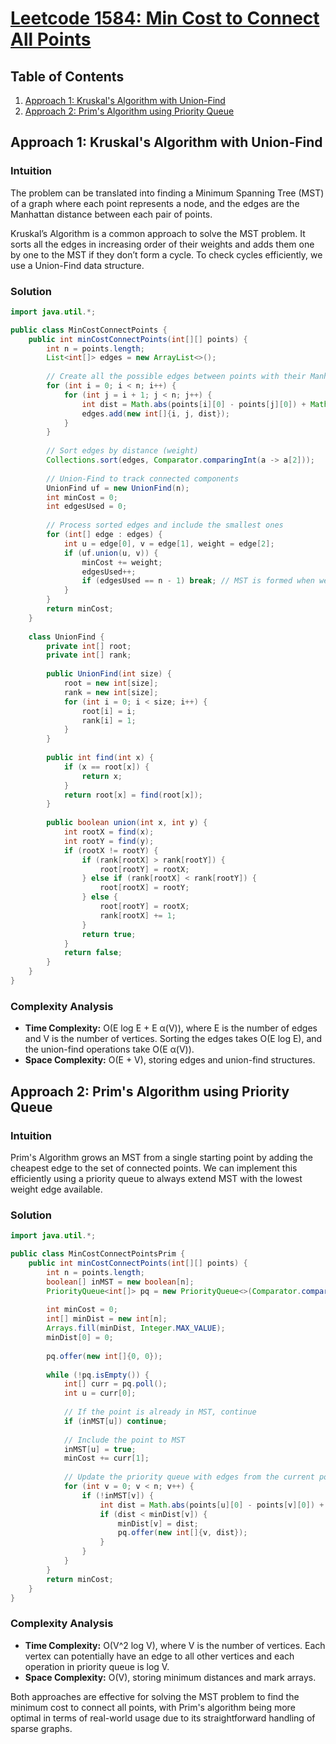# [Leetcode 1584: Min Cost to Connect All Points](https://leetcode.com/problems/min-cost-to-connect-all-points/)

## Table of Contents
1. [Approach 1: Kruskal's Algorithm with Union-Find](#approach-1)
2. [Approach 2: Prim's Algorithm using Priority Queue](#approach-2)

## Approach 1: Kruskal's Algorithm with Union-Find

### Intuition
The problem can be translated into finding a Minimum Spanning Tree (MST) of a graph where each point represents a node, and the edges are the Manhattan distance between each pair of points.

Kruskal’s Algorithm is a common approach to solve the MST problem. It sorts all the edges in increasing order of their weights and adds them one by one to the MST if they don’t form a cycle. To check cycles efficiently, we use a Union-Find data structure.

### Solution
```java
import java.util.*;

public class MinCostConnectPoints {
    public int minCostConnectPoints(int[][] points) {
        int n = points.length;
        List<int[]> edges = new ArrayList<>();
        
        // Create all the possible edges between points with their Manhattan distance
        for (int i = 0; i < n; i++) {
            for (int j = i + 1; j < n; j++) {
                int dist = Math.abs(points[i][0] - points[j][0]) + Math.abs(points[i][1] - points[j][1]);
                edges.add(new int[]{i, j, dist});
            }
        }
        
        // Sort edges by distance (weight)
        Collections.sort(edges, Comparator.comparingInt(a -> a[2]));
        
        // Union-Find to track connected components
        UnionFind uf = new UnionFind(n);
        int minCost = 0;
        int edgesUsed = 0;
        
        // Process sorted edges and include the smallest ones
        for (int[] edge : edges) {
            int u = edge[0], v = edge[1], weight = edge[2];
            if (uf.union(u, v)) {
                minCost += weight;
                edgesUsed++;
                if (edgesUsed == n - 1) break; // MST is formed when we have n-1 edges
            }
        }
        return minCost;
    }
    
    class UnionFind {
        private int[] root;
        private int[] rank;
        
        public UnionFind(int size) {
            root = new int[size];
            rank = new int[size];
            for (int i = 0; i < size; i++) {
                root[i] = i;
                rank[i] = 1;
            }
        }
        
        public int find(int x) {
            if (x == root[x]) {
                return x;
            }
            return root[x] = find(root[x]);
        }
        
        public boolean union(int x, int y) {
            int rootX = find(x);
            int rootY = find(y);
            if (rootX != rootY) {
                if (rank[rootX] > rank[rootY]) {
                    root[rootY] = rootX;
                } else if (rank[rootX] < rank[rootY]) {
                    root[rootX] = rootY;
                } else {
                    root[rootY] = rootX;
                    rank[rootX] += 1;
                }
                return true;
            }
            return false;
        }
    }
}
```

### Complexity Analysis
- **Time Complexity:** O(E log E + E α(V)), where E is the number of edges and V is the number of vertices. Sorting the edges takes O(E log E), and the union-find operations take O(E α(V)).
- **Space Complexity:** O(E + V), storing edges and union-find structures.

## Approach 2: Prim's Algorithm using Priority Queue

### Intuition
Prim's Algorithm grows an MST from a single starting point by adding the cheapest edge to the set of connected points. We can implement this efficiently using a priority queue to always extend MST with the lowest weight edge available.

### Solution
```java
import java.util.*;

public class MinCostConnectPointsPrim {
    public int minCostConnectPoints(int[][] points) {
        int n = points.length;
        boolean[] inMST = new boolean[n];
        PriorityQueue<int[]> pq = new PriorityQueue<>(Comparator.comparingInt(a -> a[1]));
        
        int minCost = 0;
        int[] minDist = new int[n];
        Arrays.fill(minDist, Integer.MAX_VALUE);
        minDist[0] = 0;
        
        pq.offer(new int[]{0, 0});
        
        while (!pq.isEmpty()) {
            int[] curr = pq.poll();
            int u = curr[0];
            
            // If the point is already in MST, continue
            if (inMST[u]) continue; 
            
            // Include the point to MST
            inMST[u] = true;
            minCost += curr[1];
            
            // Update the priority queue with edges from the current point
            for (int v = 0; v < n; v++) {
                if (!inMST[v]) {
                    int dist = Math.abs(points[u][0] - points[v][0]) + Math.abs(points[u][1] - points[v][1]);
                    if (dist < minDist[v]) {
                        minDist[v] = dist;
                        pq.offer(new int[]{v, dist});
                    }
                }
            }
        }
        return minCost;
    }
}
```

### Complexity Analysis
- **Time Complexity:** O(V^2 log V), where V is the number of vertices. Each vertex can potentially have an edge to all other vertices and each operation in priority queue is log V.
- **Space Complexity:** O(V), storing minimum distances and mark arrays.

Both approaches are effective for solving the MST problem to find the minimum cost to connect all points, with Prim's algorithm being more optimal in terms of real-world usage due to its straightforward handling of sparse graphs.

